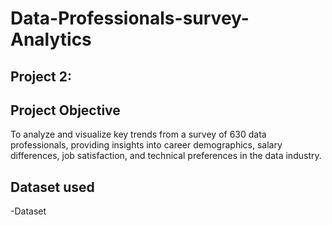 # Data-Professionals-survey-Analytics

## Project 2:

## Project Objective
To analyze and visualize key trends from a survey of 630 data professionals, providing insights into career demographics, salary differences, job satisfaction, and technical preferences in the data industry.

## Dataset used
-<a herf = "https://github.com/udbhav555/Data-Professionals-survey-Analytics/blob/main/Project%209.pbix" >Dataset</a>
